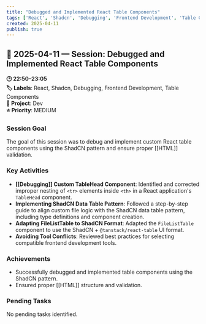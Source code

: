 ```yaml
---
title: "Debugged and Implemented React Table Components"
tags: ['React', 'Shadcn', 'Debugging', 'Frontend Development', 'Table Components']
created: 2025-04-11
publish: true
---
```


## 📅 2025-04-11 — Session: Debugged and Implemented React Table Components

**🕒 22:50–23:05**  
**🏷️ Labels**: React, Shadcn, Debugging, Frontend Development, Table Components  
**📂 Project**: Dev  
**⭐ Priority**: MEDIUM  


### Session Goal
The goal of this session was to debug and implement custom React table components using the ShadCN pattern and ensure proper [[HTML]] validation.

### Key Activities
- **[[Debugging]] Custom TableHead Component**: Identified and corrected improper nesting of `<tr>` elements inside `<th>` in a React application's `TableHead` component.
- **Implementing ShadCN Data Table Pattern**: Followed a step-by-step guide to align custom file logic with the ShadCN data table pattern, including type definitions and component creation.
- **Adapting FileListTable to ShadCN Format**: Adapted the `FileListTable` component to use the ShadCN + `@tanstack/react-table` UI format.
- **Avoiding Tool Conflicts**: Reviewed best practices for selecting compatible frontend development tools.

### Achievements
- Successfully debugged and implemented table components using the ShadCN pattern.
- Ensured proper [[HTML]] structure and validation.

### Pending Tasks
No pending tasks identified.
